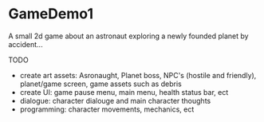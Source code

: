# GameDemo1
A small 2d game about an astronaut exploring a newly founded planet by accident...

TODO
- create art assets: Asronaught, Planet boss, NPC's (hostile and friendly), planet/game screen, game assets such as debris
- create UI: game pause menu, main menu, health status bar, ect
- dialogue: character dialouge and main character thoughts
- programming: character movements, mechanics, ect
